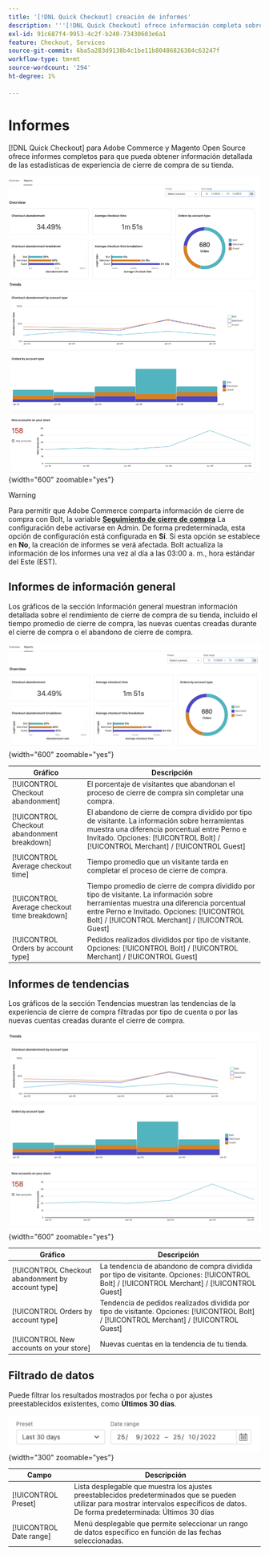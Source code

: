 ```yaml
---
title: '[!DNL Quick Checkout] creación de informes'
description: '''[!DNL Quick Checkout] ofrece información completa sobre los informes."'
exl-id: 91c687f4-9953-4c2f-b240-73430603e6a1
feature: Checkout, Services
source-git-commit: 6ba5a283d9138b4c1be11b80486826304c63247f
workflow-type: tm+mt
source-wordcount: '294'
ht-degree: 1%

---
```


# Informes

[!DNL Quick Checkout] para Adobe Commerce y Magento Open Source ofrece informes completos para que pueda obtener información detallada de las estadísticas de experiencia de cierre de compra de su tienda.

![Vista Informes](assets/reports-view-big-checkout.png){width="600" zoomable="yes"}

>[!WARNING]
>
> Para permitir que Adobe Commerce comparta información de cierre de compra con Bolt, la variable [**Seguimiento de cierre de compra**](../quick-checkout/settings-quick-checkout.md)  La configuración debe activarse en Admin. De forma predeterminada, esta opción de configuración está configurada en **Sí**. Si esta opción se establece en **No**, la creación de informes se verá afectada. Bolt actualiza la información de los informes una vez al día a las 03:00 a. m., hora estándar del Este (EST).

## Informes de información general

Los gráficos de la sección Información general muestran información detallada sobre el rendimiento de cierre de compra de su tienda, incluido el tiempo promedio de cierre de compra, las nuevas cuentas creadas durante el cierre de compra o el abandono de cierre de compra.

![Resumen de informes](assets/overview-report-checkout.png){width="600" zoomable="yes"}

| Gráfico | Descripción |
|---|---|
| [!UICONTROL Checkout abandonment] | El porcentaje de visitantes que abandonan el proceso de cierre de compra sin completar una compra. |
| [!UICONTROL Checkout abandonment breakdown] | El abandono de cierre de compra dividido por tipo de visitante. La información sobre herramientas muestra una diferencia porcentual entre Perno e Invitado. Opciones: [!UICONTROL Bolt] / [!UICONTROL Merchant] / [!UICONTROL Guest] |
| [!UICONTROL Average checkout time] | Tiempo promedio que un visitante tarda en completar el proceso de cierre de compra. |
| [!UICONTROL Average checkout time breakdown] | Tiempo promedio de cierre de compra dividido por tipo de visitante. La información sobre herramientas muestra una diferencia porcentual entre Perno e Invitado. Opciones: [!UICONTROL Bolt] / [!UICONTROL Merchant] / [!UICONTROL Guest] |
| [!UICONTROL Orders by account type] | Pedidos realizados divididos por tipo de visitante. Opciones: [!UICONTROL Bolt] / [!UICONTROL Merchant] / [!UICONTROL Guest] |

## Informes de tendencias

Los gráficos de la sección Tendencias muestran las tendencias de la experiencia de cierre de compra filtradas por tipo de cuenta o por las nuevas cuentas creadas durante el cierre de compra.

![Tendencias de informes](assets/trends-report-checkout.png){width="600" zoomable="yes"}

| Gráfico | Descripción |
|---|---|
| [!UICONTROL Checkout abandonment by account type] | La tendencia de abandono de compra dividida por tipo de visitante. Opciones: [!UICONTROL Bolt] / [!UICONTROL Merchant] / [!UICONTROL Guest] |
| [!UICONTROL Orders by account type] | Tendencia de pedidos realizados dividida por tipo de visitante. Opciones: [!UICONTROL Bolt] / [!UICONTROL Merchant] / [!UICONTROL Guest] |
| [!UICONTROL New accounts on your store] | Nuevas cuentas en la tendencia de tu tienda. |

## Filtrado de datos

Puede filtrar los resultados mostrados por fecha o por ajustes preestablecidos existentes, como **Últimos 30 días**.

![Vista de filtro](assets/filter-view.png){width="300" zoomable="yes"}

| Campo | Descripción |
|---|---|
| [!UICONTROL Preset] | Lista desplegable que muestra los ajustes preestablecidos predeterminados que se pueden utilizar para mostrar intervalos específicos de datos. De forma predeterminada: Últimos 30 días |
| [!UICONTROL Date range] | Menú desplegable que permite seleccionar un rango de datos específico en función de las fechas seleccionadas. |

